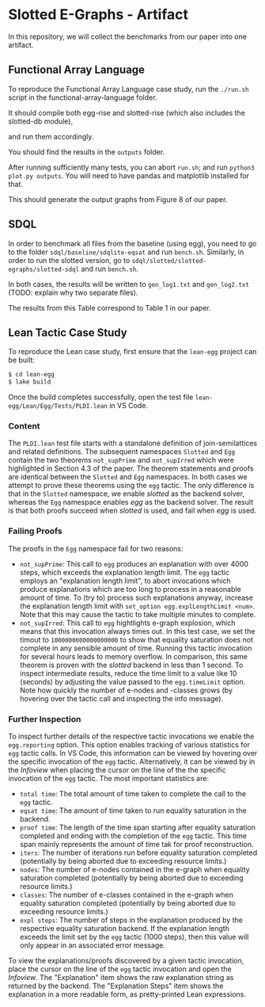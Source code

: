 Slotted E-Graphs - Artifact
===========================

In this repository, we will collect the benchmarks from our paper into one artifact.


## Functional Array Language

To reproduce the Functional Array Language case study, run the `./run.sh` script in the functional-array-language folder.

It should compile both egg-rise and slotted-rise (which also includes the slotted-db module),

and run them accordingly.


You should find the results in the `outputs` folder.

After running sufficiently many tests, you can abort `run.sh`; and run `python3 plot.py outputs`. You will need to have pandas and matplotlib installed for that.

This should generate the output graphs from Figure 8 of our paper.

## SDQL

In order to benchmark all files from the baseline (using egg), you need to go to
the folder `sdql/baseline/sdqlite-eqsat` and run `bench.sh`.
Similarly, in order to run the slotted version, go to `sdql/slotted/slotted-egraphs/slotted-sdql` and run `bench.sh`.

In both cases, the results will be written to `gen_log1.txt` and `gen_log2.txt` (TODO: explain why two separate files).

The results from this Table correspond to Table 1 in our paper.


## Lean Tactic Case Study

To reproduce the Lean case study, first ensure that the `lean-egg` project can be built:

```bash
$ cd lean-egg
$ lake build
```

Once the build completes successfully, open the test file `lean-egg/Lean/Egg/Tests/PLDI.lean` in VS Code. 

### Content

The `PLDI.lean` test file starts with a standalone definition of join-semilattices and related definitions. The subsequent namespaces `Slotted` and `Egg` contain the two theorems `not_supPrime` and `not_supIrred` which were highlighted in Section 4.3 of the paper. The theorem statements and proofs are identical between the `Slotted` and `Egg` namespaces. In both cases we attempt to prove these theorems using the `egg` tactic. The only difference is that in the `Slotted` namespace, we enable *slotted* as the backend solver, whereas the `Egg` namespace enables *egg* as the backend solver. The result is that both proofs succeed when *slotted* is used, and fail when *egg* is used. 

### Failing Proofs

The proofs in the `Egg` namespace fail for two reasons:

* `not_supPrime`: This call to `egg` produces an explanation with over 4000 steps, which exceeds the explanation length limit. The `egg` tactic employs an "explanation length limit", to abort invocations which produce explanations which are too long to process in a reasonable amount of time. To (try to) process such explanations anyway, increase the explanation length limit with `set_option egg.explLengthLimit <num>`. Note that this may cause the tactic to take multiple minutes to complete.
* `not_supIrred`: This call to `egg` hightlights e-graph explosion, which means that this invocation always times out. In this test case, we set the timout to `1000000000000000000` to show that equality saturation does not complete in any sensible amount of time. Running this tactic invocation for several hours leads to memory overflow. In comparison, this same theorem is proven with the *slotted* backend in less than 1 second. To inspect intermediate results, reduce the time limit to a value like 10 (seconds) by adjusting the value passed to the `egg.timeLimit` option. Note how quickly the number of e-nodes and -classes grows (by hovering over the tactic call and inspecting the info message).

### Further Inspection

To inspect further details of the respective tactic invocations we enable the `egg.reporting` option. This option enables tracking of various statistics for `egg` tactic calls. In VS Code, this information can be viewed by hovering over the specific invocation of the `egg` tactic. Alternatively, it can be viewed by in the *Infoview* when placing the cursor on the line of the the specific invocation of the `egg` tactic. The most important statistics are:

* `total time`: The total amount of time taken to complete the call to the `egg` tactic.
* `eqsat time`: The amount of time taken to run equality saturation in the backend.
* `proof time`: The length of the time span starting after equality saturation completed and ending with the completion of the `egg` tactic. This time span mainly represents the amount of time tak for proof reconstruction.
* `iters`: The number of iterations run before equality saturation completed (potentially by being aborted due to exceeding resource limits.)
* `nodes`: The number of e-nodes contained in the e-graph when equality saturation completed (potentially by being aborted due to exceeding resource limits.)
* `classes`: The number of e-classes contained in the e-graph when equality saturation completed (potentially by being aborted due to exceeding resource limits.)
* `expl steps`: The number of steps in the explanation produced by the respective equality saturation backend. If the explanation length exceeds the limit set by the `egg` tactic (1000 steps), then this value will only appear in an associated error message.

To view the explanations/proofs discovered by a given tactic invocation, place the cursor on the line of the `egg` tactic invocation and open the *Infoview*. The "Explanation" item shows the raw explanation string as returned by the backend. The "Explanation Steps" item shows the explanation in a more readable form, as pretty-printed Lean expressions.


